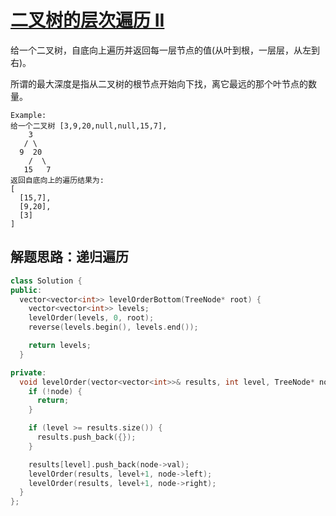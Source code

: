 # [二叉树的层次遍历 II](https://leetcode.com/problems/binary-tree-level-order-traversal-ii/)

给一个二叉树，自底向上遍历并返回每一层节点的值(从叶到根，一层层，从左到右)。

所谓的最大深度是指从二叉树的根节点开始向下找，离它最远的那个叶节点的数量。

```
Example:
给一个二叉树 [3,9,20,null,null,15,7],
    3
   / \
  9  20
    /  \
   15   7
返回自底向上的遍历结果为:
[
  [15,7],
  [9,20],
  [3]
]
```

## 解题思路：递归遍历

```cpp
class Solution {
public:
  vector<vector<int>> levelOrderBottom(TreeNode* root) {
    vector<vector<int>> levels;
    levelOrder(levels, 0, root);
    reverse(levels.begin(), levels.end());

    return levels;
  }

private:
  void levelOrder(vector<vector<int>>& results, int level, TreeNode* node) {
    if (!node) {
      return;
    }

    if (level >= results.size()) {
      results.push_back({});
    }

    results[level].push_back(node->val);
    levelOrder(results, level+1, node->left);
    levelOrder(results, level+1, node->right);
  }
};
```